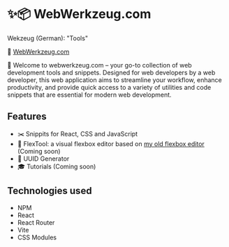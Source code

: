 # ✨📦 WebWerkzeug.com

Wekzeug (German): "Tools"

🔗 [WebWerkzeug.com](https://webwerkzeug.com/)

👋 Welcome to webwerkzeug.com – your go-to collection of web development tools and snippets. Designed for web developers by a web developer, this web application aims to streamline your workflow, enhance productivity, and provide quick access to a variety of utilities and code snippets that are essential for modern web development.

## Features

- ✂️ Snippits for React, CSS and JavaScript
- 💪 FlexTool: a visual flexbox editor based on [my old flexbox editor](https://torstendngh.github.io/flextool2/) (Coming soon)
- 🔢 UUID Generator
- 🎓 Tutorials (Coming soon)

## Technologies used

- NPM
- React
- React Router
- Vite
- CSS Modules